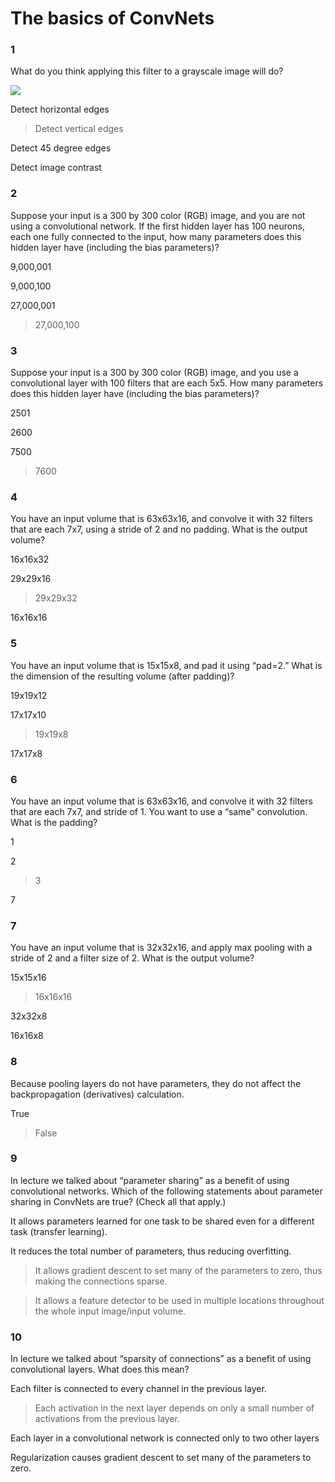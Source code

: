 # The basics of ConvNets

### 1

What do you think applying this filter to a grayscale image will do?

![](https://ws1.sinaimg.cn/large/006tNc79gy1flq35bowxij305v02xmx2.jpg)

Detect horizontal edges

> Detect vertical edges

Detect 45 degree edges

Detect image contrast

### 2

Suppose your input is a 300 by 300 color (RGB) image, and you are not using a convolutional network. If the first hidden layer has 100 neurons, each one fully connected to the input, how many parameters does this hidden layer have (including the bias parameters)?

9,000,001

9,000,100

27,000,001

> 27,000,100

### 3
Suppose your input is a 300 by 300 color (RGB) image, and you use a convolutional layer with 100 filters that are each 5x5. How many parameters does this hidden layer have (including the bias parameters)?

2501

2600

7500

> 7600

### 4

You have an input volume that is 63x63x16, and convolve it with 32 filters that are each 7x7, using a stride of 2 and no padding. What is the output volume?

16x16x32

29x29x16

> 29x29x32

16x16x16

### 5

You have an input volume that is 15x15x8, and pad it using “pad=2.” What is the dimension of the resulting volume (after padding)?

19x19x12

17x17x10

> 19x19x8

17x17x8

### 6


You have an input volume that is 63x63x16, and convolve it with 32 filters that are each 7x7, and stride of 1. You want to use a “same” convolution. What is the padding?

1

2

> 3

7

### 7

You have an input volume that is 32x32x16, and apply max pooling with a stride of 2 and a filter size of 2. What is the output volume?

15x15x16

> 16x16x16

32x32x8

16x16x8

### 8

Because pooling layers do not have parameters, they do not affect the backpropagation (derivatives) calculation.

True

> False

### 9
In lecture we talked about “parameter sharing” as a benefit of using convolutional networks. Which of the following statements about parameter sharing in ConvNets are true? (Check all that apply.)

It allows parameters learned for one task to be shared even for a different task (transfer learning).

It reduces the total number of parameters, thus reducing overfitting.

> It allows gradient descent to set many of the parameters to zero, thus making the connections sparse.

> It allows a feature detector to be used in multiple locations throughout the whole input image/input volume.

### 10


In lecture we talked about “sparsity of connections” as a benefit of using convolutional layers. What does this mean?

Each filter is connected to every channel in the previous layer.

> Each activation in the next layer depends on only a small number of activations from the previous layer.

Each layer in a convolutional network is connected only to two other layers

Regularization causes gradient descent to set many of the parameters to zero.
